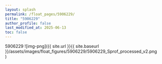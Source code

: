 ```yaml
---
layout: splash
permalink: /float_pages/5906229/
title: "5906229"
author_profile: false
last_modified_at: 2025-06-13
toc: false
---
```

 
5906229
![img-png]({{ site.url }}{{ site.baseurl }}/assets/images/float_figures/5906229/5906229_Sprof_processed_v2.png)
